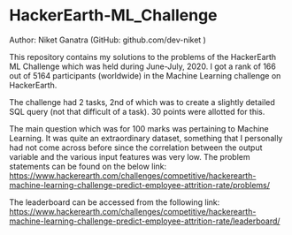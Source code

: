 # HackerEarth-ML_Challenge

Author: Niket Ganatra (GitHub: github.com/dev-niket )

This repository contains my solutions to the problems of the HackerEarth ML Challenge which was held during June-July, 2020. I got a rank of 166 out of 5164 participants (worldwide) in the Machine Learning challenge on HackerEarth.

The challenge had 2 tasks, 2nd of which was to create a slightly detailed SQL query (not that difficult of a task). 30 points were allotted for this.

The main question which was for 100 marks was pertaining to Machine Learning. It was quite an extraordinary dataset, something that I personally had not come across before since the correlation between the output variable and the various input features was very low.
The problem statements can be found on the below link:
https://www.hackerearth.com/challenges/competitive/hackerearth-machine-learning-challenge-predict-employee-attrition-rate/problems/

The leaderboard can be accessed from the following link:
https://www.hackerearth.com/challenges/competitive/hackerearth-machine-learning-challenge-predict-employee-attrition-rate/leaderboard/
